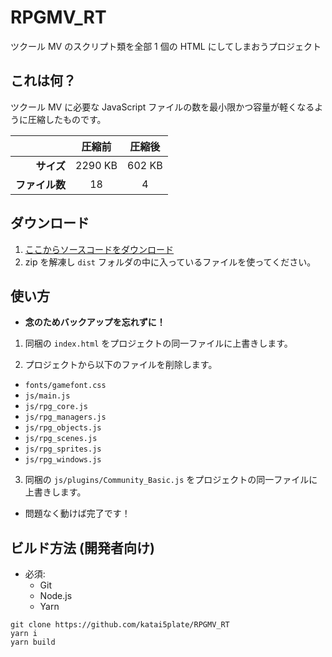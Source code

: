 # RPGMV_RT

ツクール MV のスクリプト類を全部 1 個の HTML にしてしまおうプロジェクト

## これは何？

ツクール MV に必要な JavaScript ファイルの数を最小限かつ容量が軽くなるように圧縮したものです。

|                | 圧縮前  | 圧縮後 |
| -------------: | :-----: | :----: |
|     **サイズ** | 2290 KB | 602 KB |
| **ファイル数** |   18    |   4    |

## ダウンロード

1. [ここからソースコードをダウンロード](https://github.com/katai5plate/RPGMV_RT/archive/master.zip)
2. zip を解凍し `dist` フォルダの中に入っているファイルを使ってください。

## 使い方

- **念のためバックアップを忘れずに！**

1. 同梱の `index.html` をプロジェクトの同一ファイルに上書きします。

2. プロジェクトから以下のファイルを削除します。

- `fonts/gamefont.css`
- `js/main.js`
- `js/rpg_core.js`
- `js/rpg_managers.js`
- `js/rpg_objects.js`
- `js/rpg_scenes.js`
- `js/rpg_sprites.js`
- `js/rpg_windows.js`

3. 同梱の `js/plugins/Community_Basic.js` をプロジェクトの同一ファイルに上書きします。

- 問題なく動けば完了です！

## ビルド方法 (開発者向け)

- 必須:
  - Git
  - Node.js
  - Yarn

```
git clone https://github.com/katai5plate/RPGMV_RT
yarn i
yarn build
```
